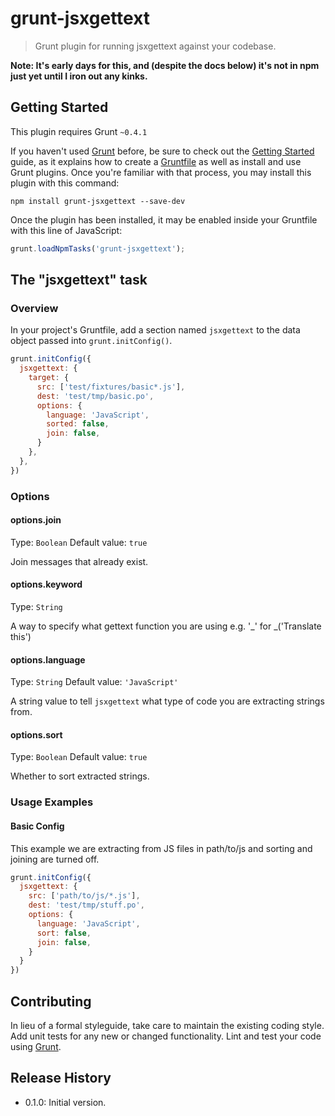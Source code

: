 # grunt-jsxgettext

> Grunt plugin for running jsxgettext against your codebase.

**Note: It's early days for this, and (despite the docs below) it's not in npm just yet until I iron out any kinks.**

## Getting Started
This plugin requires Grunt `~0.4.1`

If you haven't used [Grunt](http://gruntjs.com/) before, be sure to check out the [Getting Started](http://gruntjs.com/getting-started) guide, as it explains how to create a [Gruntfile](http://gruntjs.com/sample-gruntfile) as well as install and use Grunt plugins. Once you're familiar with that process, you may install this plugin with this command:

```shell
npm install grunt-jsxgettext --save-dev
```

Once the plugin has been installed, it may be enabled inside your Gruntfile with this line of JavaScript:

```js
grunt.loadNpmTasks('grunt-jsxgettext');
```

## The "jsxgettext" task

### Overview
In your project's Gruntfile, add a section named `jsxgettext` to the data object passed into `grunt.initConfig()`.

```js
grunt.initConfig({
  jsxgettext: {
    target: {
      src: ['test/fixtures/basic*.js'],
      dest: 'test/tmp/basic.po',
      options: {
        language: 'JavaScript',
        sorted: false,
        join: false,
      }
    },
  },
})
```

### Options

#### options.join
Type: `Boolean`
Default value: `true`

Join messages that already exist.

#### options.keyword
Type: `String`

A way to specify what gettext function you are using e.g. '_' for _('Translate this')

#### options.language
Type: `String`
Default value: `'JavaScript'`

A string value to tell `jsxgettext` what type of code you are extracting strings from.

#### options.sort
Type: `Boolean`
Default value: `true`

Whether to sort extracted strings.

### Usage Examples
#### Basic Config

This example we are extracting from JS files in path/to/js and sorting and joining are turned off.

```js
grunt.initConfig({
  jsxgettext: {
    src: ['path/to/js/*.js'],
    dest: 'test/tmp/stuff.po',
    options: {
      language: 'JavaScript',
      sort: false,
      join: false,
    }
  }
})
```

## Contributing
In lieu of a formal styleguide, take care to maintain the existing coding style. Add unit tests for any new or changed functionality. Lint and test your code using [Grunt](http://gruntjs.com/).

## Release History

* 0.1.0: Initial version.
